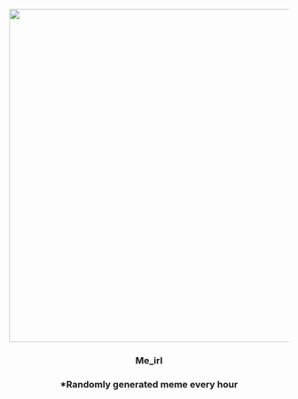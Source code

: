 <p align="center">
        <img src="https://i.redd.it/vvxbfh6exk791.jpg" width="600" height="600">
        </p>
        <h3 align="center">Me_irl</h3>
        <h3 align="center">*Randomly generated meme every hour</h3>
    